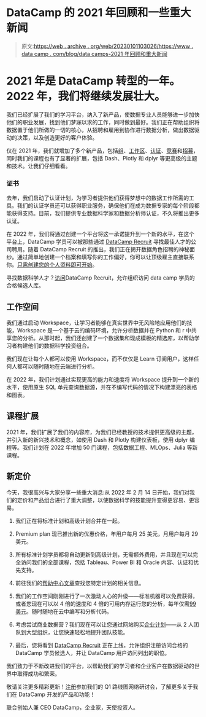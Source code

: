 # DataCamp 的 2021 年回顾和一些重大新闻

> 原文:[https://web . archive . org/web/20230101103026/https://www . data camp . com/blog/data camps-2021 年回顾和重大新闻](https://web.archive.org/web/20230101103026/https://www.datacamp.com/blog/datacamps-2021-year-in-review-and-some-big-news)

# 2021 年是 DataCamp 转型的一年。2022 年，我们将继续发展壮大。

我们已经扩展了我们的学习平台，纳入了新产品，使数据专业人员能够进一步加快他们的职业发展，找到他们梦寐以求的工作，同时做到最好。我们正在帮助组织将数据置于他们所做的一切的核心，从招聘和雇用到协作进行数据分析，做出数据驱动的决策，以及创造更好的客户体验。

仅在 2021 年，我们就增加了多个新产品，包括[组](https://web.archive.org/web/20221212135827/https://app.datacamp.com/groups)、[工作区](https://web.archive.org/web/20221212135827/https://www.datacamp.com/workspace)、[认证](https://web.archive.org/web/20221212135827/https://www.datacamp.com/certification)、[竞赛](https://web.archive.org/web/20221212135827/https://www.datacamp.com/data-science-competitions)和[招募](https://web.archive.org/web/20221212135827/https://www.datacamp.com/hire-data-professionals)，同时我们的课程也有了显著的扩展，包括 Dash、Plotly 和 dplyr 等更高级的主题和技术。让我们仔细看看。

### 证书

去年，我们启动了认证计划，为学习者提供他们获得梦想中的数据工作所需的工具。我们的认证学员还可以获得职业服务，确保他们在成为数据专家的每个阶段都能获得支持。目前，我们提供专业数据科学家和数据分析师认证，不久将推出更多认证。

在 2022 年，我们将通过创建一个平台将这一承诺提升到一个新的水平，在这个平台上，DataCamp 学员可以被那些通过 [DataCamp Recruit](https://web.archive.org/web/20221212135827/https://www.datacamp.com/hire-data-professionals) 寻找最佳人才的公司聘用。随着 DataCamp Recruit 的推出，我们正在揭开数据角色招聘的神秘面纱。通过简单地创建一个档案和填写你的工作偏好，你可以让顶级雇主直接联系你。[只需创建您的个人资料即可开始](https://web.archive.org/web/20221212135827/https://www.datacamp.com/talent)。

寻找数据科学人才？[访问](https://web.archive.org/web/20221212135827/https://www.datacamp.com/pricing?tab=recruit)DataCamp Recruit，允许组织访问 data camp 学员的合格候选人库。

## 工作空间

我们通过启动 Workspace，让学习者能够在真实世界中无风险地应用他们的技能，Workspace 是一个基于云的编码环境，允许分析数据并在 Python 和 r 中共享您的分析。从那时起，我们还创建了一个数据集和现成模板的精选库，以帮助学习者构建他们的数据科学投资组合。

我们现在让每个人都可以使用 Workspace，而不仅仅是 Learn 订阅用户，这样任何人都可以随时随地在云端进行分析。

在 2022 年，我们计划通过实现更高的能力和速度将 Workspace 提升到一个新的水平，使用原生 SQL 单元查询数据源，并在不编写代码的情况下构建漂亮的表格和图表。

## 课程扩展

2021 年，我们扩展了我们的内容库，为我们已经教授的技术提供更高级的主题，并引入新的新兴技术和概念，如使用 Dash 和 Plotly 构建仪表板，使用 dplyr 编程等。我们计划在 2022 年增加 50 门课程，包括数据工程、MLOps、Julia 等新课程。

## 新定价

今天，我很高兴与大家分享一些重大消息:从 2022 年 2 月 14 日开始，我们对我们的定价和产品组合进行了重大调整，以使数据科学的技能提升变得更容易、更容易。

1.  我们正在将标准计划和高级计划合并在一起。

1.  Premium plan 现已推出新的优惠价格，年用户每月 25 美元，月用户每月 29 美元。

2.  所有标准计划学员都将自动更新到高级计划，无需额外费用，并且现在可以完全访问我们的全部课程，包括 Tableau、Power BI 和 Oracle 内容、认证和优先支持。

3.  前往我们的[帮助中心文章](https://web.archive.org/web/20221212135827/https://support.datacamp.com/hc/en-us/articles/4433521440791)查找您特定计划的相关信息。

3.  我们的工作空间刚刚进行了一次激动人心的升级——标准机器可以免费获得，或者您现在可以以 4 倍的速度和 4 倍的可用内存运行您的分析，每年仅需[99 美元](https://web.archive.org/web/20221212135827/https://www.datacamp.com/pricing?tab=workspace)。随时随地在云中编写和分析代码。

4.  考虑尝试商业数据营？我们现在可以让您通过网站购买[企业计划](https://web.archive.org/web/20221212135827/https://www.datacamp.com/pricing/learn/enterprise)——从 2 人团队到大型组织，让您快速轻松地提升团队技能。

5.  最后，您将看到 [DataCamp Recruit](https://web.archive.org/web/20221212135827/https://www.datacamp.com/pricing?tab=recruit) 正在上线，允许组织注册访问合格的 DataCamp 学员候选人，并让 DataCamp 用户访问列出的职位。

我们致力于不断改进我们的平台，以帮助我们的学习者和企业客户在数据驱动的世界中取得成功和繁荣。

敬请关注更多精彩更新！[注册](https://web.archive.org/web/20221212135827/https://www.datacamp.com/webinars/datacamp-roadmap-Q1-2022)参加我们的 Q1 路线图网络研讨会，了解更多关于我们在 DataCamp 开发的产品和功能！

联合创始人兼 CEO DataCamp，企业家，天使投资人。